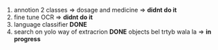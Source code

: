1. annotion 2 classes => dosage and medicine => **didnt do it**
2. fine tune OCR => **didnt do it**
3. language classifier **DONE**
4. search on yolo way of extracrion **DONE**
objects bel trtyb wala la => **in progress**